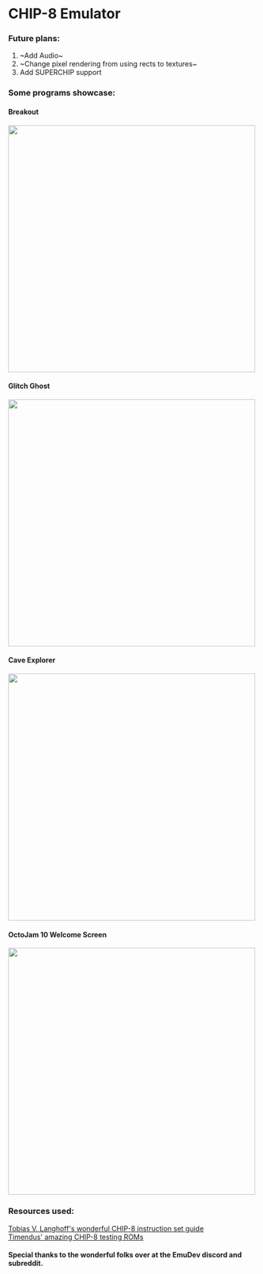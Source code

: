 # CHIP-8 Emulator

### Future plans:
1. ~Add Audio~
2. ~Change pixel rendering from using rects to textures~
3. Add SUPERCHIP support

### Some programs showcase:
#### Breakout
<img src="https://github.com/Kaezrr/CHIP-8_Emulator/assets/107052359/dea8e330-2b3a-451b-8797-296c7f74e086" width=500>

#### Glitch Ghost
<img src="https://github.com/Kaezrr/CHIP-8_Emulator/assets/107052359/fe43eabf-42a2-4bde-808b-f0ff72a4875b" width=500>

#### Cave Explorer
<img src="https://github.com/Kaezrr/CHIP-8_Emulator/assets/107052359/b4b2eb39-88f6-478b-a5f9-a140da7b2eeb" width=500>

#### OctoJam 10 Welcome Screen
<img src="https://github.com/Kaezrr/CHIP-8_Emulator/assets/107052359/dd851091-3117-4aa8-88df-a54bb3616dba" width=500>

### Resources used:
[Tobias V. Langhoff's wonderful CHIP-8 instruction set guide](https://tobiasvl.github.io/blog/write-a-chip-8-emulator/)
<br>
[Timendus' amazing CHIP-8 testing ROMs](https://github.com/Timendus/chip8-test-suite?tab=readme-ov-file#corax-opcode-test)

#### Special thanks to the wonderful folks over at the EmuDev discord and subreddit.



